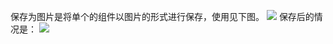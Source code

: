 保存为图片是将单个的组件以图片的形式进行保存，使用见下图。
![](https://mc.qcloudimg.com/static/img/cc619433ff346d53dc1047d1b1a8c48a/image.png)
保存后的情况是：
![](https://mc.qcloudimg.com/static/img/d6cc3771d63747bc1b772fe33428d4a8/image.png)
